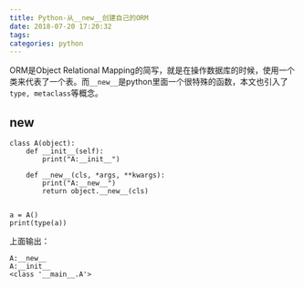 ```yaml
---
title: Python-从__new__创建自己的ORM
date: 2018-07-20 17:20:32
tags:
categories: python
---
```


ORM是Object Relational Mapping的简写，就是在操作数据库的时候，使用一个类来代表了一个表。而`__new__`是python里面一个很特殊的函数，本文也引入了`type, metaclass`等概念。

<!--more-->

## __new__

```
class A(object):
    def __init__(self):
        print("A:__init__")

    def __new__(cls, *args, **kwargs):
        print("A:__new__")
        return object.__new__(cls)


a = A()
print(type(a))
```

上面输出：

```
A:__new__
A:__init__
<class '__main__.A'>
```
